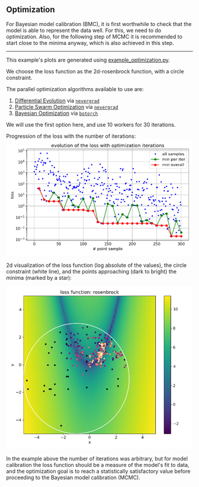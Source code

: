 
## Optimization

For Bayesian model calibration (BMC), it is first worthwhile to check that the model is able to represent
the data well. For this, we need to do optimization. 
Also, for the following step of MCMC it is recommended to start close to the minima anyway, 
which is also achieved in this step.

--- 

This example's plots are generated using [example_optimization.py](../example_optimization.py).

We choose the loss function as the 2d-rosenbrock function, with a circle constraint. 

The parallel optimization algorithms available to use are:
1. [Differential Evolution](https://en.wikipedia.org/wiki/Differential_evolution) via [``nevergrad``](https://github.com/facebookresearch/nevergrad)
2. [Particle Swarm Optimization](https://en.wikipedia.org/wiki/Particle_swarm_optimization) via [``nevergrad``](https://github.com/facebookresearch/nevergrad) 
3. [Bayesian Optimization](https://en.wikipedia.org/wiki/Bayesian_optimization) via [``botorch``](https://github.com/pytorch/botorch)

We will use the first option here, and use 10 workers for 30 iterations. 

Progression of the loss with the number of iterations:
<img src="pics/example_optimization_loss_progress.png" alt="example_optimization_loss_progress" width="700" height="auto">

2d visualization of the loss function (log absolute of the values), 
the circle constraint (white line), 
and the points approaching (dark to bright) the minima (marked by a star):

<img src="pics/example_optimization_2d_visualization.png" alt="example_optimization_2d_visualization" width="700" height="auto">

In the example above the number of iterations was arbitrary, but for model calibration the loss function should be a 
measure of the model's fit to data, and the optimization goal is to reach a statistically satisfactory value before 
proceeding to the Bayesian model calibration (MCMC).
